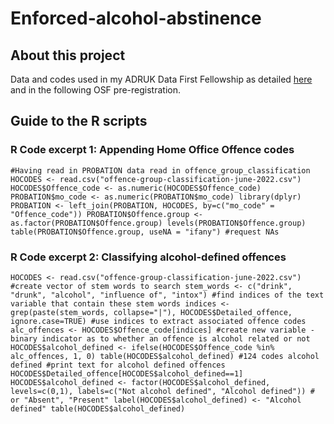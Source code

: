 # Enforced-alcohol-abstinence
## About this project
Data and codes used in my ADRUK Data First Fellowship as detailed [here](https://www.adruk.org/our-work/browse-all-projects/adr-uk-research-fellows-the-first-users-of-the-data-first-probation-and-criminal-justice-linked-datasets-new63fdc70162868654419743) and in the following OSF pre-registration.


## Guide to the R scripts
### R Code excerpt 1: Appending Home Office Offence codes

`#Having read in PROBATION data read in offence_group_classification
HOCODES <- read.csv("offence-group-classification-june-2022.csv")
HOCODES$Offence_code <- as.numeric(HOCODES$Offence_code)
PROBATION$mo_code <- as.numeric(PROBATION$mo_code)
library(dplyr)
PROBATION <- left_join(PROBATION, HOCODES, by=c("mo_code" = "Offence_code"))
PROBATION$Offence.group <- as.factor(PROBATION$Offence.group)
levels(PROBATION$Offence.group)
table(PROBATION$Offence.group, useNA = "ifany") #request NAs
`

### R Code excerpt 2: Classifying alcohol-defined offences

`HOCODES <- read.csv("offence-group-classification-june-2022.csv")
#create vector of stem words to search
stem_words <- c("drink", "drunk", "alcohol", "influence of", "intox")
#find indices of the text variable that contain these stem words
indices <- grep(paste(stem_words, collapse="|"), HOCODES$Detailed_offence, ignore.case=TRUE)
#use indices to extract associated offence codes
alc_offences <- HOCODES$Offence_code[indices]
#create new variable - binary indicator as to whether an offence is alcohol related or not
HOCODES$alcohol_defined <- ifelse(HOCODES$Offence_code %in% alc_offences, 1, 0)
table(HOCODES$alcohol_defined) #124 codes alcohol defined
#print text for alcohol defined offences
HOCODES$Detailed_offence[HOCODES$alcohol_defined==1]
HOCODES$alcohol_defined <- factor(HOCODES$alcohol_defined, levels=c(0,1), labels=c("Not alcohol defined", "Alcohol defined")) # or "Absent", "Present"
label(HOCODES$alcohol_defined) <- "Alcohol defined"
table(HOCODES$alcohol_defined)
`
